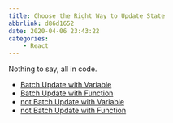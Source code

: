 ```yaml
---
title: Choose the Right Way to Update State
abbrlink: d86d1652
date: 2020-04-06 23:43:22
categories:
    - React
---
```


Nothing to say, all in code.

- [Batch Update with Variable](https://codesandbox.io/s/batch-update-with-variable-mzr3r)
- [Batch Update with Function](https://codesandbox.io/s/batch-update-with-function-gnhy6)
- [not Batch Update with Variable](https://codesandbox.io/s/not-batch-update-with-variable-m63b8)
- [not Batch Update with Function](https://codesandbox.io/s/not-batch-update-with-function-1sqym)
